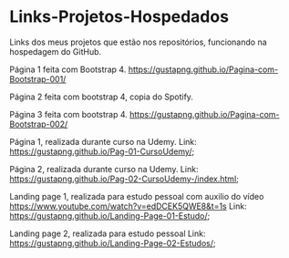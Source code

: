 # Links-Projetos-Hospedados
Links dos meus projetos que estão nos repositórios, funcionando na hospedagem do GitHub.


Página 1 feita com Bootstrap 4. https://gustapng.github.io/Pagina-com-Bootstrap-001/

Página 2 feita com bootstrap 4, copia do Spotify. <a href="https://gustapng.github.io/Pagina-Spotify/" target="_blank"></a>

Página 3 feita com bootstrap 4. https://gustapng.github.io/Pagina-com-Bootstrap-002/

Página 1, realizada durante curso na Udemy.  Link: https://gustapng.github.io/Pag-01-CursoUdemy/;

Página 2, realizada durante curso na Udemy.  Link: https://gustapng.github.io/Pag-02-CursoUdemy-/index.html;

Landing page 1, realizada para estudo pessoal com auxilio do vídeo https://www.youtube.com/watch?v=edDCEK5QWE8&t=1s  Link: https://gustapng.github.io/Landing-Page-01-Estudo/;

Landing page 2, realizada para estudo pessoal Link: https://gustapng.github.io/Landing-Page-02-Estudos/;
